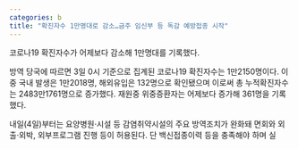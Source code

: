 ```yaml
---
categories: b
title: "확진자수 1만명대로 감소…금주 임신부 등 독감 예방접종 시작"
---
```

코로나19 확진자수가 어제보다 감소해 1만명대를 기록했다.

방역 당국에 따르면 3일 0시 기준으로 집계된 코로나19 확진자수는 1만2150명이다. 이 중 국내 발생은 1만2018명, 해외유입은 132명으로 확인됐으며 이로써 총 누적확진자수는 2483만1761명으로 증가했다. 재원중 위중증환자는 어제보다 증가해 361명을 기록했다.







내일(4일)부터는 요양병원&middot;시설 등 감염취약시설의 주요 방역조치가 완화돼 면회와 외출&middot;외박, 외부프로그램 진행 등이 허용된다. 단 백신접종이력 등을 충족해야 하며 실